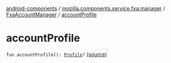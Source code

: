 [android-components](../../index.md) / [mozilla.components.service.fxa.manager](../index.md) / [FxaAccountManager](index.md) / [accountProfile](./account-profile.md)

# accountProfile

`fun accountProfile(): `[`Profile`](../../mozilla.components.concept.sync/-profile/index.md)`?` [(source)](https://github.com/mozilla-mobile/android-components/blob/master/components/service/firefox-accounts/src/main/java/mozilla/components/service/fxa/manager/FxaAccountManager.kt#L385)